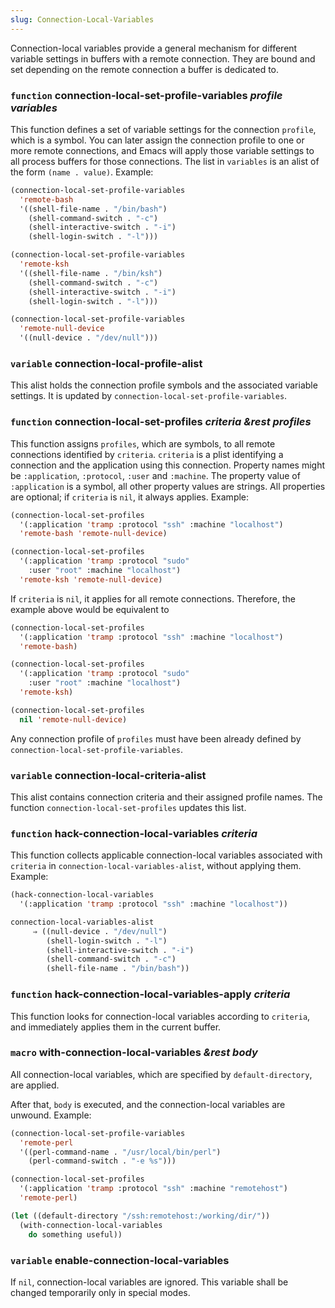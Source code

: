 ```yaml
---
slug: Connection-Local-Variables
---
```


Connection-local variables provide a general mechanism for different variable settings in buffers with a remote connection. They are bound and set depending on the remote connection a buffer is dedicated to.

### <span className="tag function">`function`</span> **connection-local-set-profile-variables** *profile variables*

This function defines a set of variable settings for the connection `profile`, which is a symbol. You can later assign the connection profile to one or more remote connections, and Emacs will apply those variable settings to all process buffers for those connections. The list in `variables` is an alist of the form `(name . value)`. Example:

```lisp
(connection-local-set-profile-variables
  'remote-bash
  '((shell-file-name . "/bin/bash")
    (shell-command-switch . "-c")
    (shell-interactive-switch . "-i")
    (shell-login-switch . "-l")))
```



```lisp
(connection-local-set-profile-variables
  'remote-ksh
  '((shell-file-name . "/bin/ksh")
    (shell-command-switch . "-c")
    (shell-interactive-switch . "-i")
    (shell-login-switch . "-l")))
```



```lisp
(connection-local-set-profile-variables
  'remote-null-device
  '((null-device . "/dev/null")))
```

### <span className="tag variable">`variable`</span> **connection-local-profile-alist**

This alist holds the connection profile symbols and the associated variable settings. It is updated by `connection-local-set-profile-variables`.

### <span className="tag function">`function`</span> **connection-local-set-profiles** *criteria \&rest profiles*

This function assigns `profiles`, which are symbols, to all remote connections identified by `criteria`. `criteria` is a plist identifying a connection and the application using this connection. Property names might be `:application`, `:protocol`, `:user` and `:machine`. The property value of `:application` is a symbol, all other property values are strings. All properties are optional; if `criteria` is `nil`, it always applies. Example:

```lisp
(connection-local-set-profiles
  '(:application 'tramp :protocol "ssh" :machine "localhost")
  'remote-bash 'remote-null-device)
```



```lisp
(connection-local-set-profiles
  '(:application 'tramp :protocol "sudo"
    :user "root" :machine "localhost")
  'remote-ksh 'remote-null-device)
```

If `criteria` is `nil`, it applies for all remote connections. Therefore, the example above would be equivalent to

```lisp
(connection-local-set-profiles
  '(:application 'tramp :protocol "ssh" :machine "localhost")
  'remote-bash)
```



```lisp
(connection-local-set-profiles
  '(:application 'tramp :protocol "sudo"
    :user "root" :machine "localhost")
  'remote-ksh)
```



```lisp
(connection-local-set-profiles
  nil 'remote-null-device)
```

Any connection profile of `profiles` must have been already defined by `connection-local-set-profile-variables`.

### <span className="tag variable">`variable`</span> **connection-local-criteria-alist**

This alist contains connection criteria and their assigned profile names. The function `connection-local-set-profiles` updates this list.

### <span className="tag function">`function`</span> **hack-connection-local-variables** *criteria*

This function collects applicable connection-local variables associated with `criteria` in `connection-local-variables-alist`, without applying them. Example:

```lisp
(hack-connection-local-variables
  '(:application 'tramp :protocol "ssh" :machine "localhost"))
```



```lisp
connection-local-variables-alist
     ⇒ ((null-device . "/dev/null")
        (shell-login-switch . "-l")
        (shell-interactive-switch . "-i")
        (shell-command-switch . "-c")
        (shell-file-name . "/bin/bash"))
```

### <span className="tag function">`function`</span> **hack-connection-local-variables-apply** *criteria*

This function looks for connection-local variables according to `criteria`, and immediately applies them in the current buffer.

### <span className="tag macro">`macro`</span> **with-connection-local-variables** *\&rest body*

All connection-local variables, which are specified by `default-directory`, are applied.

After that, `body` is executed, and the connection-local variables are unwound. Example:

```lisp
(connection-local-set-profile-variables
  'remote-perl
  '((perl-command-name . "/usr/local/bin/perl")
    (perl-command-switch . "-e %s")))
```



```lisp
(connection-local-set-profiles
  '(:application 'tramp :protocol "ssh" :machine "remotehost")
  'remote-perl)
```



```lisp
(let ((default-directory "/ssh:remotehost:/working/dir/"))
  (with-connection-local-variables
    do something useful))
```

### <span className="tag variable">`variable`</span> **enable-connection-local-variables**

If `nil`, connection-local variables are ignored. This variable shall be changed temporarily only in special modes.
